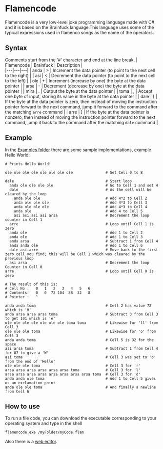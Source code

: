 # Flamencode
Flamencode is a very low-level joke programming language made with C# and it is based on the Brainfuck language.This language uses some of the typical expressions used in flamenco songs as the name of the operators.

## Syntax
Comments start from the '#' character and end at the line break.
| Flamencode | Brainfuck |  Description |  
|---|---|---|
| anda | > | Increment the data pointer (to point to the next cell to the right) |
| asi | < | Decrement the data pointer (to point to the next cell to the left) |
| ole | + | Increment (increase by one) the byte at the data pointer |
| arsa | - | Decrement (decrease by one) the byte at the data pointer |
| mira | . | Output the byte at the data pointer |
| toma | , | Accept one byte of input, storing its value in the byte at the data pointer |
| dale | [ | If the byte at the data pointer is zero, then instead of moving the instruction pointer forward to the next command, jump it forward to the command after the matching `arre` command |
| arre | ] | If the byte at the data pointer is nonzero, then instead of moving the instruction pointer forward to the next command, jump it back to the command after the matching `dale` command |

## Example
In the [Examples folder](https://github.com/josago97/Flamencode/tree/main/Examples) there are some sample implementations, example Hello World:
```
# Prints Hello World!

ole ole ole ole ole ole ole ole               # Set Cell 0 to 8
			
dale                                          # Start loop
  anda ole ole ole ole                        # Go to Cell 1 and set 4
  dale                                        # As the cell will be cleared by the loop
    anda ole ole                              # Add 4*2 to Cell 2
    anda ole ole ole                          # Add 4*3 to Cell 3
    anda ole ole ole                          # Add 4*3 to Cell 4
    anda ole                                  # Add 4 to Cell 5
    asi asi asi asi arsa                      # Decrement the loop counter in Cell 1
  arre                                        # Loop until Cell 1 is zero
  anda ole                                    # Add 1 to Cell 2
  anda ole                                    # Add 1 to Cell 3
  anda arsa                                   # Subtract 1 from Cell 4
  anda anda ole                               # Add 1 to Cell 6
  dale asi arre                               # Move back to the first zero cell you find; this will be Cell 1 which was cleared by the previous loop
  asi arsa                                    # Decrement the loop Counter in Cell 0
arre                                          # Loop until Cell 0 is zero

# The result of this is:
# Cell No :   0   1   2   3   4   5   6
# Contents:   0   0  72 104  88  32   8
# Pointer :   ^

anda anda toma                                # Cell 2 has value 72 which is 'H'
anda arsa arsa arsa toma                      # Subtract 3 from Cell 3 to get 101 which is 'e'
ole ole ole ole ole ole ole toma toma         # Likewise for 'll' from Cell 3
ole ole ole toma                              # Likewise for 'o' from Cell 3
anda anda toma                                # Cell 5 is 32 for the space
asi arsa toma                                 # Subtract 1 from Cell 4 for 87 to give a 'W'
asi toma                                      # Cell 3 was set to 'o' from the end of 'Hello'
ole ole ole toma                              # Cell 3 for 'r'
arsa arsa arsa arsa arsa arsa toma            # Cell 3 for 'l'
arsa arsa arsa arsa arsa arsa arsa arsa toma  # Cell 3 for 'd'
anda anda ole toma                            # Add 1 to Cell 5 gives us an exclamation point
anda ole ole toma                             # And finally a newline from Cell 6
```
## How to use
To run a file code, you can download the executable corresponding to your operating system and type in the shell
```
flamencode.exe /myFolder/myCode.flam
```
Also there is a [web editor](https://josago97.github.io/Flamencode/).
